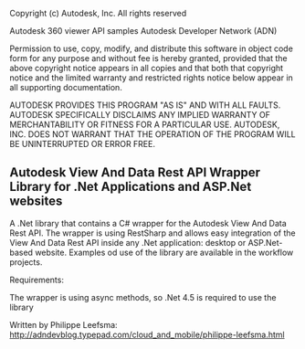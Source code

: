 
Copyright (c) Autodesk, Inc. All rights reserved

Autodesk 360 viewer API samples Autodesk Developer Network (ADN)

Permission to use, copy, modify, and distribute this software in object code form for any purpose and without fee is hereby granted, provided that the above copyright notice appears in all copies and that both that copyright notice and the limited warranty and restricted rights notice below appear in all supporting documentation.

AUTODESK PROVIDES THIS PROGRAM "AS IS" AND WITH ALL FAULTS. AUTODESK SPECIFICALLY DISCLAIMS ANY IMPLIED WARRANTY OF MERCHANTABILITY OR FITNESS FOR A PARTICULAR USE. AUTODESK, INC. DOES NOT WARRANT THAT THE OPERATION OF THE PROGRAM WILL BE UNINTERRUPTED OR ERROR FREE.


Autodesk View And Data Rest API Wrapper Library for .Net Applications and ASP.Net websites
---------------------------
A .Net library that contains a C# wrapper for the Autodesk View And Data Rest API. The wrapper is using RestSharp and allows easy integration of the View And Data Rest API inside any .Net application: desktop or ASP.Net-based website. Examples od use of the library are available in the workflow projects.



Requirements:

The wrapper is using async methods, so .Net 4.5 is required to use the library



Written by Philippe Leefsma: 
http://adndevblog.typepad.com/cloud_and_mobile/philippe-leefsma.html


